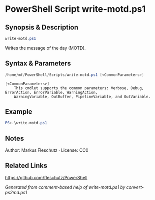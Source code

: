 # PowerShell Script write-motd.ps1

## Synopsis & Description
```powershell
write-motd.ps1
```

Writes the message of the day (MOTD).

## Syntax & Parameters
```powershell
/home/mf/PowerShell/Scripts/write-motd.ps1 [<CommonParameters>]
```

```
[<CommonParameters>]
    This cmdlet supports the common parameters: Verbose, Debug, ErrorAction, ErrorVariable, WarningAction, 
    WarningVariable, OutBuffer, PipelineVariable, and OutVariable.
```

## Example
```powershell
PS>.\write-motd.ps1
```


## Notes
Author: Markus Fleschutz · License: CC0

## Related Links
https://github.com/fleschutz/PowerShell

*Generated from comment-based help of write-motd.ps1 by convert-ps2md.ps1*
